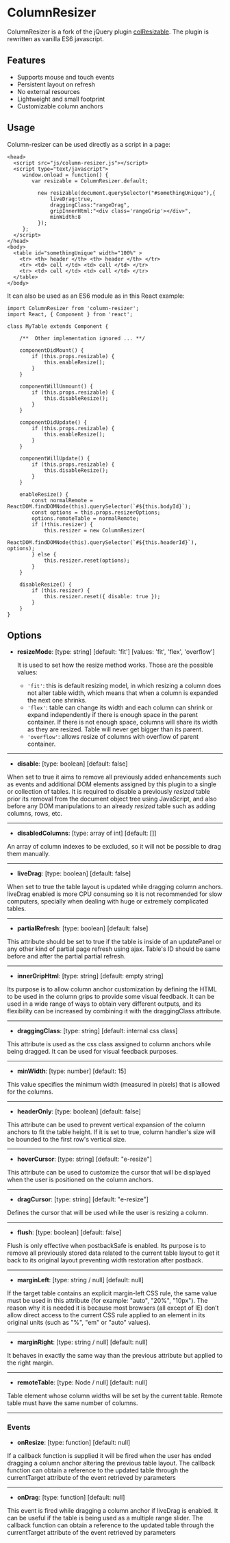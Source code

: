 # ColumnResizer

ColumnResizer is a fork of the jQuery plugin [colResizable](http://bacubacu.com/colresizable/). The plugin is rewritten as vanilla ES6 javascript.

## Features

* Supports mouse and touch events
* Persistent layout on refresh
* No external resources
* Lightweight and small footprint
* Customizable column anchors

## Usage

Column-resizer can be used directly as a script in a page:

```
<head>
  <script src="js/column-resizer.js"></script>
  <script type="text/javascript">
     window.onload = function() {
        var resizable = ColumnResizer.default;
        
          new resizable(document.querySelector("#somethingUnique"),{
              liveDrag:true,
              draggingClass:"rangeDrag",
              gripInnerHtml:"<div class='rangeGrip'></div>",
              minWidth:8
          });
     };
  </script>
</head>
<body>	 
  <table id="somethingUnique" width="100%" >
    <tr> <th> header </th> <th> header </th> </tr>
    <tr> <td> cell </td> <td> cell </td> </tr>							
    <tr> <td> cell </td> <td> cell </td> </tr>							
  </table>	
</body>
```

It can also be used as an ES6 module as in this React example:

```
import ColumnResizer from 'column-resizer';
import React, { Component } from 'react';

class MyTable extends Component {
    
    /**  Other implementation ignored ... **/
    
    componentDidMount() {
        if (this.props.resizable) {
            this.enableResize();
        }
    }

    componentWillUnmount() {
        if (this.props.resizable) {
            this.disableResize();
        }
    }

    componentDidUpdate() {
        if (this.props.resizable) {
            this.enableResize();
        }
    }

    componentWillUpdate() {
        if (this.props.resizable) {
            this.disableResize();
        }
    }

    enableResize() {
        const normalRemote = ReactDOM.findDOMNode(this).querySelector(`#${this.bodyId}`);
        const options = this.props.resizerOptions;
        options.remoteTable = normalRemote;
        if (!this.resizer) {
            this.resizer = new ColumnResizer(
                ReactDOM.findDOMNode(this).querySelector(`#${this.headerId}`), options);
        } else {
            this.resizer.reset(options);
        }
    }

    disableResize() {
        if (this.resizer) {
            this.resizer.reset({ disable: true });
        }
    }
}

```
## Options

*  **resizeMode**: [type: string] [default: 'fit'] [values: 'fit', 'flex', 'overflow']

    It is used to set how the resize method works. Those are the possible values:
    
    * `'fit'`:  this is default resizing model, in which resizing a column does not alter table width, which means that when a column is expanded the next one shrinks. 
    * `'flex'`: table can change its width and each column can shrink or expand independently if there is enough space in the parent container. If there is not enough space, columns will share its width as they are resized. Table will never get bigger than its parent.
    * `'overflow'`: allows resize of columns with overflow of parent container.

___
* **disable**: [type: boolean] [default: false] 

When set to true it aims to remove all previously added enhancements such as events and additional DOM elements assigned by this plugin to a single or collection of tables. It is required to disable a previously *resized* table prior its removal from the document object tree using JavaScript, and also before any DOM manipulations to an already *resized* table such as adding columns, rows, etc.

___
* **disabledColumns**: [type: array of int] [default: []] 

An array of column indexes to be excluded, so it will not be possible to drag them manually.

___
*  **liveDrag**: [type: boolean] [default: false] 

When set to true the table layout is updated while dragging column anchors. liveDrag enabled is more CPU consuming so it is not recommended for slow computers, specially when dealing with huge or extremely complicated tables.

___

*  **partialRefresh**: [type: boolean] [default: false] 

This attribute should be set to true if the table is inside of an updatePanel or any other kind of partial page refresh using ajax. Table's ID should be same before and after the partial partial refresh.

___

* **innerGripHtml**: [type: string] [default: empty string] 

Its purpose is to allow column anchor customization by defining the HTML to be used in the column grips to provide some visual feedback. It can be used in a wide range of ways to obtain very different outputs, and its flexibility can be increased by combining it with the draggingClass attribute.
___

* **draggingClass**: [type: string] [default: internal css class] 

This attribute is used as the css class assigned to column anchors while being dragged. It can be used for visual feedback purposes.
___

* **minWidth**: [type: number] [default: 15] 

This value specifies the minimum width (measured in pixels) that is allowed for the columns.
___

* **headerOnly**: [type: boolean] [default: false] 

This attribute can be used to prevent vertical expansion of the column anchors to fit the table height. If it is set to true, column handler's size will be bounded to the first row's vertical size.
___

* **hoverCursor**: [type: string] [default: "e-resize"] 

This attribute can be used to customize the cursor that will be displayed when the user is positioned on the column anchors.
___

* **dragCursor**: [type: string] [default: "e-resize"] 

Defines the cursor that will be used while the user is resizing a column.
___

* **flush**: [type: boolean] [default: false] 

Flush is only effective when postbackSafe is enabled. Its purpose is to remove all previously stored data related to the current table layout to get it back to its original layout preventing width restoration after postback.
___

* **marginLeft**: [type: string / null] [default: null] 

If the target table contains an explicit margin-left CSS rule, the same value must be used in this attribute (for example: "auto", "20%", "10px"). The reason why it is needed it is because most browsers (all except of IE) don’t allow direct access to the current CSS rule applied to an element in its original units (such as "%", "em" or "auto" values).
___

* **marginRight**: [type: string / null] [default: null] 

It behaves in exactly the same way than the previous attribute but applied to the right margin.
___

* **remoteTable**: [type: Node / null] [default: null] 

Table element whose column widths will be set by the current table. Remote table must have the same number of columns.
___

### Events
* **onResize**: [type: function] [default: null] 

If a callback function is supplied it will be fired when the user has ended dragging a column anchor altering the previous table layout. The callback function can obtain a reference to the updated table through the currentTarget attribute of the event retrieved by parameters

___
* **onDrag**: [type: function] [default: null] 

This event is fired while dragging a column anchor if liveDrag is enabled. It can be useful if the table is being used as a multiple range slider. The callback function can obtain a reference to the updated table through the currentTarget attribute of the event retrieved by parameters

